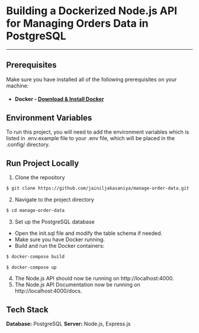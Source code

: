 # Building a Dockerized Node.js API for Managing Orders Data in PostgreSQL
---
## Prerequisites

Make sure you have installed all of the following prerequisites on your machine:

- #### Docker - [Download & Install Docker](https://www.docker.com/products/docker-desktop/) 
## Environment Variables

To run this project, you will need to add the environment variables which is listed in .env.example file to your .env file, which will be placed in the .config/ directory.

## Run Project Locally

1. Clone the repository

```bash
$ git clone https://github.com/jainiljakasaniya/manage-order-data.git
```

2. Navigate to the project directory

```bash
$ cd manage-order-data
```

3. Set up the PostgreSQL database

- Open the init.sql file and modify the table schema if needed.
- Make sure you have Docker running.
- Build and run the Docker containers:

```bash
$ docker-compose build
```
```bash
$ docker-compose up
```

4. The Node.js API should now be running on http://localhost:4000.
5. The Node.js API Documentation now be running on http://localhost:4000/docs.

## Tech Stack

**Database:** PostgreSQL
**Server:** Node.js, Express.js
